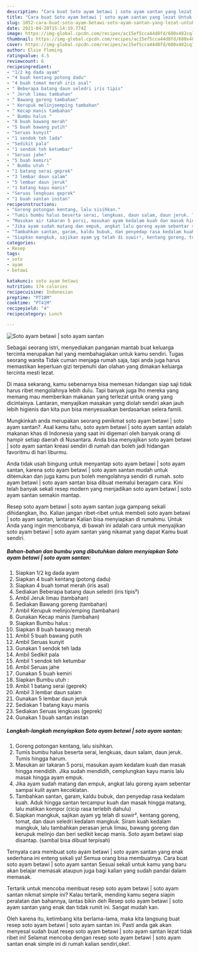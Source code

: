 ```yaml
---
description: "Cara buat Soto ayam betawi | soto ayam santan yang lezat Untuk Jualan"
title: "Cara buat Soto ayam betawi | soto ayam santan yang lezat Untuk Jualan"
slug: 1052-cara-buat-soto-ayam-betawi-soto-ayam-santan-yang-lezat-untuk-jualan
date: 2021-04-20T15:14:19.774Z
image: https://img-global.cpcdn.com/recipes/ac15ef5cca44d8fd/680x482cq70/soto-ayam-betawi-soto-ayam-santan-foto-resep-utama.jpg
thumbnail: https://img-global.cpcdn.com/recipes/ac15ef5cca44d8fd/680x482cq70/soto-ayam-betawi-soto-ayam-santan-foto-resep-utama.jpg
cover: https://img-global.cpcdn.com/recipes/ac15ef5cca44d8fd/680x482cq70/soto-ayam-betawi-soto-ayam-santan-foto-resep-utama.jpg
author: Elsie Fleming
ratingvalue: 4.5
reviewcount: 6
recipeingredient:
- "1/2 kg dada ayam"
- "4 buah kentang potong dadu"
- "4 buah tomat merah iris asal"
- " Beberapa batang daun seledri iris tipis"
- " Jeruk limau tambahan"
- " Bawang goreng tambahan"
- " Kerupuk melinjoemping tambahan"
- " Kecap manis tambahan"
- " Bumbu halus "
- "8 buah bawang merah"
- "5 buah bawang putih"
- "Seruas kunyit"
- "1 sendok teh lada"
- "Sedikit pala"
- "1 sendok teh ketumbar"
- "Seruas jahe"
- "5 buah kemiri"
- " Bumbu utuh "
- "1 batang serai geprek"
- "3 lembar daun salam"
- "5 lembar daun jeruk"
- "1 batang kayu manis"
- "Seruas lengkuas geprek"
- "1 buah santan instan"
recipeinstructions:
- "Goreng potongan kentang, lalu sisihkan."
- "Tumis bumbu halus beserta serai, lengkuas, daun salam, daun jeruk. Tumis hingga harum."
- "Masukan air takaran 5 porsi, masukan ayam kedalam kuah dan masak hingga mendidih. Jika sudah mendidih, cemplungkan kayu manis lalu masak hingga ayam empuk."
- "Jika ayam sudah matang dan empuk, angkat lalu goreng ayam sebentar sampai kulit ayam kecoklatan."
- "Tambahkan santan, garam, kaldu bubuk, dan penyedap rasa kedalam kuah. Aduk hingga santan tercampur kuah dan masak hingga matang, lalu matikan kompor (cicip rasa terlebih dahulu)"
- "Siapkan mangkuk, sajikan ayam yg telah di suwir², kentang goreng, tomat, dan daun seledri kedalam mangkuk. Siram kuah kedalam mangkuk, lalu tambahkan perasan jeruk limau, bawang goreng dan kerupuk melinjo dan beri sedikit kecap manis. Soto ayam betawi siap disantap. (sambal bisa dibuat terpisah)"
categories:
- Resep
tags:
- soto
- ayam
- betawi

katakunci: soto ayam betawi 
nutrition: 174 calories
recipecuisine: Indonesian
preptime: "PT18M"
cooktime: "PT41M"
recipeyield: "4"
recipecategory: Lunch

---
```



![Soto ayam betawi | soto ayam santan](https://img-global.cpcdn.com/recipes/ac15ef5cca44d8fd/680x482cq70/soto-ayam-betawi-soto-ayam-santan-foto-resep-utama.jpg)

Sebagai seorang istri, menyediakan panganan mantab buat keluarga tercinta merupakan hal yang membahagiakan untuk kamu sendiri. Tugas seorang  wanita Tidak cuman menjaga rumah saja, tapi anda juga harus memastikan keperluan gizi terpenuhi dan olahan yang dimakan keluarga tercinta mesti lezat.

Di masa  sekarang, kamu sebenarnya bisa memesan hidangan siap saji tidak harus ribet mengolahnya lebih dulu. Tapi banyak juga lho mereka yang memang mau memberikan makanan yang terlezat untuk orang yang dicintainya. Lantaran, menyajikan masakan yang diolah sendiri akan jauh lebih higienis dan kita pun bisa menyesuaikan berdasarkan selera famili. 



Mungkinkah anda merupakan seorang penikmat soto ayam betawi | soto ayam santan?. Asal kamu tahu, soto ayam betawi | soto ayam santan adalah makanan khas di Indonesia yang saat ini digemari oleh banyak orang di hampir setiap daerah di Nusantara. Anda bisa menyajikan soto ayam betawi | soto ayam santan kreasi sendiri di rumah dan boleh jadi hidangan favoritmu di hari liburmu.

Anda tidak usah bingung untuk menyantap soto ayam betawi | soto ayam santan, karena soto ayam betawi | soto ayam santan mudah untuk ditemukan dan juga kamu pun boleh mengolahnya sendiri di rumah. soto ayam betawi | soto ayam santan bisa dibuat memalui beragam cara. Kini telah banyak sekali resep modern yang menjadikan soto ayam betawi | soto ayam santan semakin mantap.

Resep soto ayam betawi | soto ayam santan juga gampang sekali dihidangkan, lho. Kalian jangan ribet-ribet untuk membeli soto ayam betawi | soto ayam santan, lantaran Kalian bisa menyiapkan di rumahmu. Untuk Anda yang ingin mencobanya, di bawah ini adalah cara untuk menyajikan soto ayam betawi | soto ayam santan yang nikamat yang dapat Kamu buat sendiri.

<!--inarticleads1-->

##### Bahan-bahan dan bumbu yang dibutuhkan dalam menyiapkan Soto ayam betawi | soto ayam santan:

1. Siapkan 1/2 kg dada ayam
1. Siapkan 4 buah kentang (potong dadu)
1. Siapkan 4 buah tomat merah (iris asal)
1. Sediakan  Beberapa batang daun seledri (iris tipis²)
1. Ambil  Jeruk limau (tambahan)
1. Sediakan  Bawang goreng (tambahan)
1. Ambil  Kerupuk melinjo/emping (tambahan)
1. Gunakan  Kecap manis (tambahan)
1. Siapkan  Bumbu halus :
1. Siapkan 8 buah bawang merah
1. Ambil 5 buah bawang putih
1. Ambil Seruas kunyit
1. Gunakan 1 sendok teh lada
1. Ambil Sedikit pala
1. Ambil 1 sendok teh ketumbar
1. Ambil Seruas jahe
1. Gunakan 5 buah kemiri
1. Siapkan  Bumbu utuh :
1. Ambil 1 batang serai (geprek)
1. Ambil 3 lembar daun salam
1. Gunakan 5 lembar daun jeruk
1. Sediakan 1 batang kayu manis
1. Sediakan Seruas lengkuas (geprek)
1. Gunakan 1 buah santan instan




<!--inarticleads2-->

##### Langkah-langkah menyiapkan Soto ayam betawi | soto ayam santan:

1. Goreng potongan kentang, lalu sisihkan.
1. Tumis bumbu halus beserta serai, lengkuas, daun salam, daun jeruk. Tumis hingga harum.
1. Masukan air takaran 5 porsi, masukan ayam kedalam kuah dan masak hingga mendidih. Jika sudah mendidih, cemplungkan kayu manis lalu masak hingga ayam empuk.
1. Jika ayam sudah matang dan empuk, angkat lalu goreng ayam sebentar sampai kulit ayam kecoklatan.
1. Tambahkan santan, garam, kaldu bubuk, dan penyedap rasa kedalam kuah. Aduk hingga santan tercampur kuah dan masak hingga matang, lalu matikan kompor (cicip rasa terlebih dahulu)
1. Siapkan mangkuk, sajikan ayam yg telah di suwir², kentang goreng, tomat, dan daun seledri kedalam mangkuk. Siram kuah kedalam mangkuk, lalu tambahkan perasan jeruk limau, bawang goreng dan kerupuk melinjo dan beri sedikit kecap manis. Soto ayam betawi siap disantap. (sambal bisa dibuat terpisah)




Ternyata cara membuat soto ayam betawi | soto ayam santan yang enak sederhana ini enteng sekali ya! Semua orang bisa membuatnya. Cara buat soto ayam betawi | soto ayam santan Sesuai sekali untuk kamu yang baru akan belajar memasak ataupun juga bagi kalian yang sudah pandai dalam memasak.

Tertarik untuk mencoba membuat resep soto ayam betawi | soto ayam santan nikmat simple ini? Kalau tertarik, mending kamu segera siapin peralatan dan bahannya, lantas bikin deh Resep soto ayam betawi | soto ayam santan yang enak dan tidak rumit ini. Sangat mudah kan. 

Oleh karena itu, ketimbang kita berlama-lama, maka kita langsung buat resep soto ayam betawi | soto ayam santan ini. Pasti anda gak akan menyesal sudah buat resep soto ayam betawi | soto ayam santan lezat tidak ribet ini! Selamat mencoba dengan resep soto ayam betawi | soto ayam santan enak simple ini di rumah kalian sendiri,oke!.

